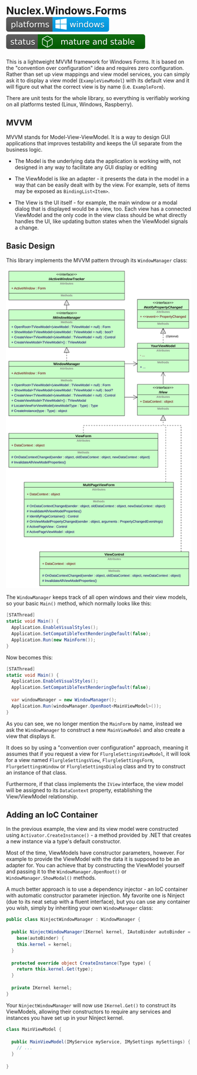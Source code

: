Nuclex.Windows.Forms ![Windows-only due to using Windows Forms](./Documents/images/platforms-windows-badge.svg) ![Several projects are using library and it has received extensive testting](./Documents/images/status-mature-and-stable-badge.svg)
====================

This is a lightweight MVVM framework for Windows Forms. It is based on
the "convention over configuration" idea and requires zero configuration.
Rather than set up view mappings and view model services, you can simply
ask it to display a view model (`ExampleViewModel`) with its default view
and it will figure out what the correct view is by name (i.e. `ExampleForm`).

There are unit tests for the whole library, so everything is verifiably
working on all platforms tested (Linux, Windows, Raspberry).


MVVM
----

MVVM stands for Model-View-ViewModel. It is a way to design GUI applications
that improves testability and keeps the UI separate from the business logic.

- The Model is the underlying data the application is working with,
  not designed in any way to facilitate any GUI display or editing

- The ViewModel is like an adapter - it presents the data in the model in
  a way that can be easily dealt with by the view. For example, sets of
  items may be exposed as `BindingList<Item>`.

- The View is the UI itself - for example, the main window or a modal dialog
  that is displayed would be a view, too. Each view has a connected ViewModel
  and the only code in the view class should be what directly handles the UI,
  like updating button states when the ViewModel signals a change.


Basic Design
------------

This library implements the MVVM pattern through its `WindowManager` class:

![The WindowManager and its related classes](./Documents/WindowManager.svg)

The `WindowManager` keeps track of all open windows and their view models,
so your basic `Main()` method, which normally looks like this:

```csharp
[STAThread]
static void Main() {
  Application.EnableVisualStyles();
  Application.SetCompatibleTextRenderingDefault(false);
  Application.Run(new MainForm());
}
```

Now becomes this:

```csharp
[STAThread]
static void Main() {
  Application.EnableVisualStyles();
  Application.SetCompatibleTextRenderingDefault(false);

  var windowManager = new WindowManager();
  Application.Run(windowManager.OpenRoot<MainViewModel>());
}
```

As you can see, we no longer mention the `MainForm` by name, instead we ask
the `WindowManager` to construct a new `MainViewModel` and also create a view
that displays it.

It does so by using a "convention over configuration" approach, meaning it
assumes that if you request a view for `FlurgleSettingsViewModel`, it will
look for a view named `FlurgleSettingsView`, `FlurgleSettingsForm`,
`FlurgeSettingsWindow` or `FlurgleSettingsDialog` class and try to construct
an instance of that class.

Furthermore, if that class implements the `IView` interface, the view model
will be assigned to its `DataContext` property, establishing
the View/ViewModel relationship.


Adding an IoC Container
-----------------------

In the previous example, the view and its view model were constructed using
`Activator.CreateInstance()` - a method provided by .NET that creates a new
instance via a type's default constructor.

Most of the time, ViewModels have constructor parameters, however. For example
to provide the ViewModel with the data it is supposed to be an adapter for.
You can achieve that by constructing the ViewModel yourself and passing it
to the `WindowManager.OpenRoot()` or `WindowManager.ShowModal()` methods.

A much better approach is to use a dependency injector - an IoC container with
automatic constructor parameter injection. My favorite one is Ninject (due to
its neat setup with a fluent interface), but you can use any container you
wish, simply by inheriting your own `WindowManager` class:

```csharp
public class NinjectWindowManager : WindowManager {

  public NinjectWindowManager(IKernel kernel, IAutoBinder autoBinder = null) :
    base(autoBinder) {
    this.kernel = kernel;
  }

  protected override object CreateInstance(Type type) {
    return this.kernel.Get(type);
  }

  private IKernel kernel;
}
```

Your `NinjectWindowManager` will now use `IKernel.Get()` to construct its
ViewModels, allowing their constructors to require any services and instances
you have set up in your Ninject kernel.

```csharp
class MainViewModel {

  public MainViewModel(IMyService myService, IMySettings mySettings) {
    // ...
  }

}
```
